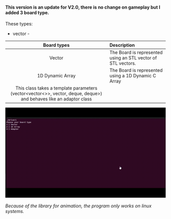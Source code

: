 #### This version is an update for V2.0, there is no change on gameplay but I added 3 board type.
These types:
* vector - 

|Board types    |Description |
|:-----------:|:-|
| Vector | The Board is represented using an STL vector of STL vectors. |
| 1D Dynamic Array | The Board is represented using a 1D Dynamic C Array|
| This class takes a template parameters (vector<vector<>>, vector<deque>, deque<vector>, deque<deque>>) and behaves like an adaptor class |

<p align = "left">
  <img src="https://github.com/meteahmetyakar/Project-Tetris/blob/main/V2.5/images/V2.5.gif"/> 
</p>

*Because of the library for animation, the program only works on linux systems.*
